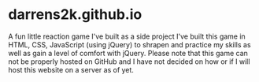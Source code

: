 # darrens2k.github.io
A fun little reaction game  I've built as a side project
I've built this game in HTML, CSS, JavaScript (using jQuery) to shrapen and practice my skills as well as gain a level of comfort with jQuery.
Please note that this game can not be properly hosted on GitHub and I have not decided on how or if I will host this website on a server as of yet. 